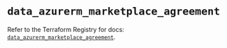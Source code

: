 # `data_azurerm_marketplace_agreement`

Refer to the Terraform Registry for docs: [`data_azurerm_marketplace_agreement`](https://registry.terraform.io/providers/hashicorp/azurerm/4.10.0/docs/data-sources/marketplace_agreement).
